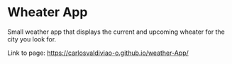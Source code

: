 # Wheater App

Small weather app that displays the current and upcoming wheater for the city you look for.

Link to page:
  https://carlosvaldiviao-o.github.io/weather-App/
